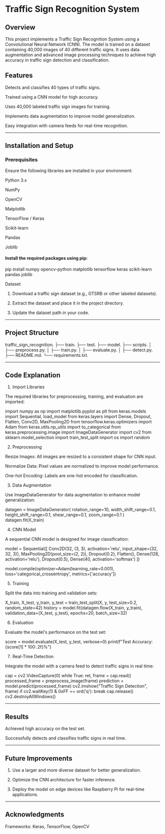 # Traffic Sign Recognition System

## Overview

This project implements a Traffic Sign Recognition System using a Convolutional Neural Network (CNN). The model is trained on a dataset containing 40,000 images of 40 different traffic signs. It uses data augmentation and advanced image processing techniques to achieve high accuracy in traffic sign detection and classification.

## Features

Detects and classifies 40 types of traffic signs.

Trained using a CNN model for high accuracy.

Uses 40,000 labeled traffic sign images for training.

Implements data augmentation to improve model generalization.

Easy integration with camera feeds for real-time recognition.



---

## Installation and Setup

### Prerequisites

Ensure the following libraries are installed in your environment:

Python 3.x

NumPy

OpenCV

Matplotlib

TensorFlow / Keras

Scikit-learn

Pandas

Joblib


#### Install the required packages using pip:

pip install numpy opencv-python matplotlib tensorflow keras scikit-learn pandas joblib

Dataset

1. Download a traffic sign dataset (e.g., GTSRB or other labeled datasets).


2. Extract the dataset and place it in the project directory.


3. Update the dataset path in your code.




---

## Project Structure

traffic_sign_recognition.
├── train.
├── test.
├── model.
├── scripts.
│   ├── preprocess.py.
│   ├── train.py.
│   ├── evaluate.py.
│   ├── detect.py.
├── README.md.
└── requirements.txt.


---

## Code Explanation

1. Import Libraries

The required libraries for preprocessing, training, and evaluation are imported:

import numpy as np
import matplotlib.pyplot as plt
from keras.models import Sequential, load_model
from keras.layers import Dense, Dropout, Flatten, Conv2D, MaxPooling2D
from tensorflow.keras.optimizers import Adam
from keras.utils.np_utils import to_categorical
from keras.preprocessing.image import ImageDataGenerator
import cv2
from sklearn.model_selection import train_test_split
import os
import random

2. Preprocessing

Resize Images: All images are resized to a consistent shape for CNN input.

Normalize Data: Pixel values are normalized to improve model performance.

One-hot Encoding: Labels are one-hot encoded for classification.


3. Data Augmentation

Use ImageDataGenerator for data augmentation to enhance model generalization:

datagen = ImageDataGenerator(
    rotation_range=10,
    width_shift_range=0.1,
    height_shift_range=0.1,
    shear_range=0.1,
    zoom_range=0.1
)
datagen.fit(X_train)

4. CNN Model

A sequential CNN model is designed for image classification:

model = Sequential([
    Conv2D(32, (3, 3), activation='relu', input_shape=(32, 32, 3)),
    MaxPooling2D(pool_size=(2, 2)),
    Dropout(0.2),
    Flatten(),
    Dense(128, activation='relu'),
    Dropout(0.5),
    Dense(40, activation='softmax')
])

model.compile(optimizer=Adam(learning_rate=0.001), loss='categorical_crossentropy', metrics=['accuracy'])

5. Training

Split the data into training and validation sets:

X_train, X_test, y_train, y_test = train_test_split(X, y, test_size=0.2, random_state=42)
history = model.fit(datagen.flow(X_train, y_train), validation_data=(X_test, y_test), epochs=20, batch_size=32)

6. Evaluation

Evaluate the model's performance on the test set:

score = model.evaluate(X_test, y_test, verbose=0)
print(f"Test Accuracy: {score[1] * 100:.2f}%")

7. Real-Time Detection

Integrate the model with a camera feed to detect traffic signs in real time:

cap = cv2.VideoCapture(0)
while True:
    ret, frame = cap.read()
    processed_frame = preprocess_image(frame)
    prediction = model.predict(processed_frame)
    cv2.imshow("Traffic Sign Detection", frame)
    if cv2.waitKey(1) & 0xFF == ord('q'):
        break
cap.release()
cv2.destroyAllWindows()


---

## Results

Achieved high accuracy on the test set.

Successfully detects and classifies traffic signs in real time.



---

## Future Improvements

1. Use a larger and more diverse dataset for better generalization.


2. Optimize the CNN architecture for faster inference.


3. Deploy the model on edge devices like Raspberry Pi for real-time applications.




---

## Acknowledgments

Frameworks: Keras, TensorFlow, OpenCV


